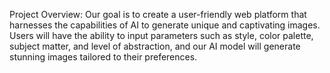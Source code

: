 Project Overview:
Our goal is to create a user-friendly web platform that harnesses the capabilities of AI to generate unique and captivating images. Users will have the ability to input parameters such as style, color palette, subject matter, and level of abstraction, and our AI model will generate stunning images tailored to their preferences.
